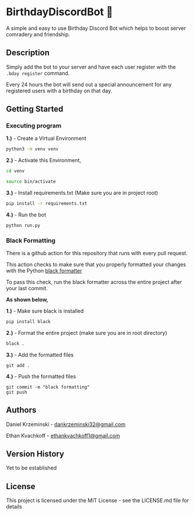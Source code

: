 # BirthdayDiscordBot 🎂

A simple and easy to use Birthday Discord Bot which helps to boost server comradery and friendship. 

## Description

Simply add the bot to your server and have each user register with the ```.bday register``` command.

Every 24 hours the bot will send out a special announcement for any registered users with a birthday on that day.

## Getting Started

### Executing program

**1.)** - Create a Virtual Environment

```bash
python3 -m venv venv
```

**2.)** - Activate this Environment,

```bash
cd venv
```

```bash
source bin/activate
```

**3.)** - Install requirements.txt (Make sure you are in project root)

```bash
pip install -r requirements.txt
```

**4.)** - Run the bot

```bash
python run.py
```

### Black Formatting

There is a github action for this repository that runs with every pull request.

This action checks to make sure that you properly formatted your changes with the Python [black formatter](https://black.readthedocs.io/en/stable/)

To pass this check, run the black formatter across the entire project after your last commit.

**As shown below,**

**1.)** - Make sure black is installed

```bash
pip install black
```

**2.)** - Format the entire project (make sure you are in root directory)

```bash
black .
```

**3.)** - Add the formatted files

```git
git add .
```

**4.)** - Push the formatted files

```git
git commit -m "black formatting"
git push
```

## Authors

Daniel Krzeminski - dankrzeminski32@gmail.com

Ethan Kvachkoff - ethankvachkoff1@gmail.com

## Version History

Yet to be established

## License

This project is licensed under the MIT License - see the LICENSE.md file for details
